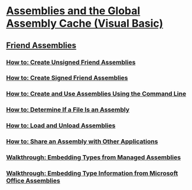 # [Assemblies and the Global Assembly Cache (Visual Basic)](index.md)
## [Friend Assemblies](friend-assemblies.md)
### [How to: Create Unsigned Friend Assemblies](how-to-create-unsigned-friend-assemblies.md)
### [How to: Create Signed Friend Assemblies](how-to-create-signed-friend-assemblies.md)
### [How to: Create and Use Assemblies Using the Command Line](how-to-create-and-use-assemblies-using-the-command-line.md)
### [How to: Determine If a File Is an Assembly](how-to-determine-if-a-file-is-an-assembly.md)
### [How to: Load and Unload Assemblies](how-to-load-and-unload-assemblies.md)
### [How to: Share an Assembly with Other Applications](how-to-share-an-assembly-with-other-applications.md)
### [Walkthrough: Embedding Types from Managed Assemblies](walkthrough-embedding-types-from-managed-assemblies-in-vs.md)
### [Walkthrough: Embedding Type Information from Microsoft Office Assemblies](walkthrough-embedding-type-information-from-microsoft-office-assemblies-in-vs.md)
